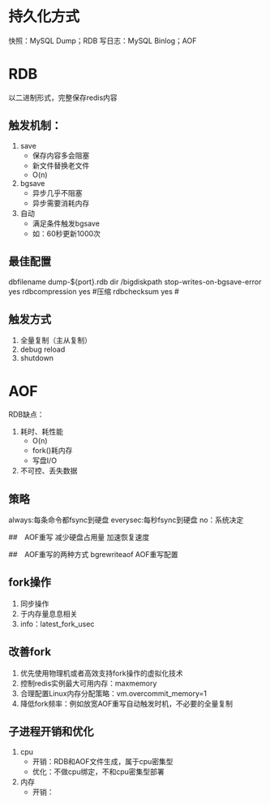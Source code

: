 # 持久化方式
快照：MySQL Dump；RDB
写日志：MySQL Binlog；AOF

# RDB
以二进制形式，完整保存redis内容

## 触发机制：
1. save
	- 保存内容多会阻塞
	- 新文件替换老文件
	- O(n)
2. bgsave
	- 异步几乎不阻塞
	- 异步需要消耗内存
3. 自动
	- 满足条件触发bgsave
	- 如：60秒更新1000次

## 最佳配置
dbfilename dump-${port}.rdb
dir /bigdiskpath
stop-writes-on-bgsave-error yes
rdbcompression yes #压缩
rdbchecksum yes #

## 触发方式
1. 全量复制（主从复制）
2. debug reload
3. shutdown

# AOF
RDB缺点：
1. 耗时、耗性能
	- O(n)
	- fork()耗内存
	- 写盘I/O
2. 不可控、丢失数据

## 策略
always:每条命令都fsync到硬盘
everysec:每秒fsync到硬盘
no：系统决定

##　AOF重写
减少硬盘占用量
加速恢复速度

##　AOF重写的两种方式
bgrewriteaof
AOF重写配置

## fork操作
1. 同步操作
2. 于内存量息息相关
3. info：latest_fork_usec

## 改善fork
1. 优先使用物理机或者高效支持fork操作的虚拟化技术
2. 控制redis实例最大可用内存：maxmemory
3. 合理配置Linux内存分配策略：vm.overcommit_memory=1
4. 降低fork频率：例如放宽AOF重写自动触发时机，不必要的全量复制

## 子进程开销和优化
1. cpu
	- 开销：RDB和AOF文件生成，属于cpu密集型
	- 优化：不做cpu绑定，不和cpu密集型部署
2. 内存
	- 开销：
